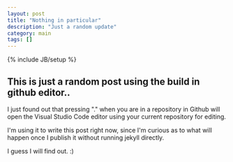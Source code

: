 ```yaml
---
layout: post
title: "Nothing in particular"
description: "Just a random update"
category: main 
tags: []
---
```

{% include JB/setup %}

## This is just a random post using the build in github editor..

I just found out that pressing "." when you are in a repository in Github will open the Visual Studio Code editor using your current repository for editing.

I'm using it to write this post right now, since I'm curious as to what will happen once I publish it without running jekyll directly.

I guess I will find out. :) 